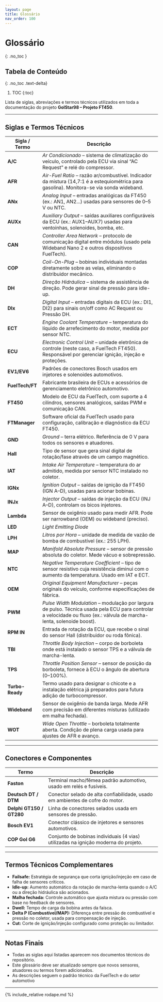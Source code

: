 ```yaml
---
layout: page
title: Glossário
nav_order: 100
---
```


# Glossário
{: .no_toc }

## Tabela de Conteúdo
{: .no_toc .text-delta}

1. TOC
{:toc}

Lista de siglas, abreviações e termos técnicos utilizados em toda a documentação do projeto **GolStar98 – Projeto FT450**.

---

## Siglas e Termos Técnicos

| Sigla / Termo | Descrição |
|----------------|------------|
| **A/C** | *Ar Condicionado* – sistema de climatização do veículo, controlado pela ECU via sinal “AC Request” e relé do compressor. |
| **AFR** | *Air-Fuel Ratio* – razão ar/combustível. Indicador da mistura (14,7:1 é a estequiométrica para gasolina). Monitora-se via sonda wideband. |
| **ANx** | *Analog Input* – entradas analógicas da FT450 (ex.: AN1, AN2...) usadas para sensores de 0–5 V ou NTC. |
| **AUXx** | *Auxiliary Output* – saídas auxiliares configuráveis da ECU (ex.: AUX1–AUX7) usadas para ventoinhas, solenoides, bomba, etc. |
| **CAN** | *Controller Area Network* – protocolo de comunicação digital entre módulos (usado pela Wideband Nano 2 e outros dispositivos FuelTech). |
| **COP** | *Coil-On-Plug* – bobinas individuais montadas diretamente sobre as velas, eliminando o distribuidor mecânico. |
| **DH** | *Direção Hidráulica* – sistema de assistência de direção. Pode gerar sinal de pressão para idle-up. |
| **DIx** | *Digital Input* – entradas digitais da ECU (ex.: DI1, DI2) para sinais on/off como AC Request ou Pressão DH. |
| **ECT** | *Engine Coolant Temperature* – temperatura do líquido de arrefecimento do motor, medida por sensor NTC. |
| **ECU** | *Electronic Control Unit* – unidade eletrônica de controle (neste caso, a FuelTech FT450). Responsável por gerenciar ignição, injeção e proteções. |
| **EV1/EV6** | Padrões de conectores Bosch usados em injetores e solenoides automotivos. |
| **FuelTech/FT** | Fabricante brasileira de ECUs e acessórios de gerenciamento eletrônico automotivo. |
| **FT450** | Modelo de ECU da FuelTech, com suporte a 4 cilindros, sensores analógicos, saídas PWM e comunicação CAN. |
| **FTManager** | Software oficial da FuelTech usado para configuração, calibração e diagnóstico da ECU FT450. |
| **GND** | *Ground* – terra elétrico. Referência de 0 V para todos os sensores e atuadores. |
| **Hall** | Tipo de sensor que gera sinal digital de rotação/fase através de um campo magnético. |
| **IAT** | *Intake Air Temperature* – temperatura do ar admitido, medida por sensor NTC instalado no coletor. |
| **IGNx** | *Ignition Output* – saídas de ignição da FT450 (IGN A–D), usadas para acionar bobinas. |
| **INJx** | *Injector Output* – saídas de injeção da ECU (INJ A–D), controlam os bicos injetores. |
| **Lambda** | Sensor de oxigênio usado para medir AFR. Pode ser narrowband (OEM) ou wideband (preciso). |
| **LED** | *Light Emitting Diode* | Indicadores luminosos usados na ECU e painéis. |
| **LPH** | *Litros por Hora* – unidade de medida de vazão de bomba de combustível (ex.: 255 LPH). |
| **MAP** | *Manifold Absolute Pressure* – sensor de pressão absoluta do coletor. Mede vácuo e sobrepressão. |
| **NTC** | *Negative Temperature Coefficient* – tipo de sensor resistivo cuja resistência diminui com o aumento da temperatura. Usado em IAT e ECT. |
| **OEM** | *Original Equipment Manufacturer* – peças originais do veículo, conforme especificações de fábrica. |
| **PWM** | *Pulse Width Modulation* – modulação por largura de pulso. Técnica usada pela ECU para controlar a velocidade ou fluxo (ex.: válvula de marcha-lenta, solenoide boost). |
| **RPM IN** | Entrada de rotação da ECU, que recebe o sinal do sensor Hall (distribuidor ou roda fônica). |
| **TBI** | *Throttle Body Injection* – corpo de borboleta onde está instalado o sensor TPS e a válvula de marcha-lenta. |
| **TPS** | *Throttle Position Sensor* – sensor de posição da borboleta, fornece à ECU o ângulo de abertura (0–100%). |
| **Turbo-Ready** | Termo usado para designar o chicote e a instalação elétrica já preparados para futura adição de turbocompressor. |
| **Wideband** | Sensor de oxigênio de banda larga. Mede AFR com precisão em diferentes misturas (utilizado em malha fechada). |
| **WOT** | *Wide Open Throttle* – borboleta totalmente aberta. Condição de plena carga usada para ajustes de AFR e avanço. |

---

## Conectores e Componentes

| Termo | Descrição |
|--------|------------|
| **Faston** | Terminal macho/fêmea padrão automotivo, usado em relés e fusíveis. |
| **Deutsch DT / DTM** | Conector selado de alta confiabilidade, usado em ambientes de cofre do motor. |
| **Delphi GT150 / GT280** | Linha de conectores selados usada em sensores de pressão. |
| **Bosch EV1** | Conector clássico de injetores e sensores automotivos. |
| **COP Gol G6** | Conjunto de bobinas individuais (4 vias) utilizadas na ignição moderna do projeto. |

---

## Termos Técnicos Complementares

- **Failsafe:** Estratégia de segurança que corta ignição/injeção em caso de falha de sensores críticos.  
- **Idle-up:** Aumento automático da rotação de marcha-lenta quando o A/C ou a direção hidráulica são acionados.  
- **Malha fechada:** Controle automático que ajusta mistura ou pressão com base no feedback de sensores.  
- **Dwell:** Tempo de carga da bobina antes da faísca.  
- **Delta P (Combustível/MAP):** Diferença entre pressão de combustível e pressão no coletor, usada para compensação de injeção.  
- **Cut:** Corte de ignição/injeção configurado como proteção ou limitador.  

---

## Notas Finais

- Todas as siglas aqui listadas aparecem nos documentos técnicos do repositório.  
- Este glossário deve ser atualizado sempre que novos sensores, atuadores ou termos forem adicionados.  
- As descrições seguem o padrão técnico da FuelTech e do setor automotivo

---

{% include_relative rodape.md %}